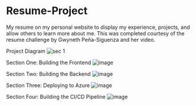 # Resume-Project
My resume on my personal website to display my experience, projects, and allow others to learn more about me. This was completed courtesy of the resume challenge by Gwyneth Peña-Siguenza and her video. 

Project Diagram
![sec 1](https://user-images.githubusercontent.com/122903970/230758918-266ee92f-039b-44b7-a747-dc2710f59753.jpg)

Section One: Building the Frontend
![image](https://user-images.githubusercontent.com/122903970/230758851-d11e3c1c-70bc-4d21-aaa8-f886d2c65ee3.png)

Section Two: Building the Backend
![image](https://user-images.githubusercontent.com/122903970/230758860-3a1cca1d-c925-4e37-91f2-184bdd6beb22.png)

Section Three: Deploying to Azure
![image](https://user-images.githubusercontent.com/122903970/230758868-6ce078ff-5096-4dd6-afd2-5d80252a57c8.png)

Section Four: Building the CI/CD Pipeline
![image](https://user-images.githubusercontent.com/122903970/230758881-fb646b0f-9dee-45b6-a37d-e0d5fa2afcdc.png)
